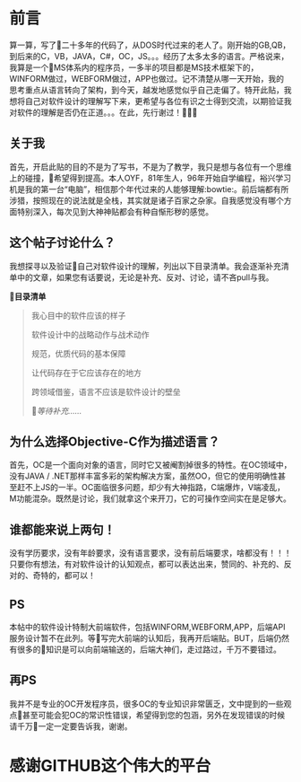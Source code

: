 # 前言
算一算，写了二十多年的代码了，从DOS时代过来的老人了。刚开始的GB,QB，到后来的C，VB，JAVA，C#，OC，JS。。。经历了太多太多的语言。严格说来，我算是一个MS体系内的程序员，一多半的项目都是MS技术框架下的，WINFORM做过，WEBFORM做过，APP也做过。记不清楚从哪一天开始，我的思考重点从语言转向了架构，到今天，越发地感觉似乎自己走偏了。特开此贴，我想将自己对软件设计的理解写下来，更希望与各位有识之士得到交流，以期验证我对软件的理解是否仍在正道。。。在此，先行谢过！:pray::pray::pray:

## 关于我
首先，开启此贴的目的不是为了写书，不是为了教学，我只是想与各位有一个思维上的碰撞，希望得到提高。本人OYF，81年生人，96年开始自学编程，裕兴学习机是我的第一台“电脑”，相信那个年代过来的人能够理解:bowtie:。前后端都有所涉猎，按照现在的说法就是全栈，其实就是诸子百家之杂家。自我感觉没有哪个方面特别深入，每次见到大神神贴都会有种自惭形秽的感觉。

## 这个帖子讨论什么？
我想探寻以及验证自己对软件设计的理解，列出以下目录清单。我会逐渐补充清单中的文章，如果您有话要说，无论是补充、反对、讨论，请不吝pull与我。

**目录清单**

> 我心目中的软件应该的样子
>
> 软件设计中的战略动作与战术动作
>
> 规范，优质代码的基本保障
> 
> 让代码存在于它应该存在的地方
>
> 跨领域借鉴，语言不应该是软件设计的壁垒
>
> *等待补充……*

## 为什么选择Objective-C作为描述语言？
首先，OC是一个面向对象的语言，同时它又被阉割掉很多的特性。在OC领域中，没有JAVA / .NET那样丰富多彩的架构解决方案，虽然OO，但它的使用明确性甚至赶不上JS的一半。OC面临很多问题，却少有大神指路，C端爆炸，V端凌乱，M功能混杂。既然是讨论，我们就拿这个来开刀，它的可操作空间实在是足够大。

## 谁都能来说上两句！
没有学历要求，没有年龄要求，没有语言要求，没有前后端要求，啥都没有！！！只要你有想法，有对软件设计的认知观点，都可以表达出来，赞同的、补充的、反对的、奇特的，都可以！

## PS
本帖中的软件设计特制大前端软件，包括WINFORM,WEBFORM,APP，后端API服务设计暂不在此列。等写完大前端的认知后，我再开后端贴。BUT，后端仍然有很多的知识是可以向前端输送的，后端大神们，走过路过，千万不要错过。

## 再PS
我并不是专业的OC开发程序员，很多OC的专业知识非常匮乏，文中提到的一些观点甚至可能会犯OC的常识性错误，希望得到您的包涵，另外在发现错误的时候请千万一定一定要告诉我，谢谢。

# 感谢GITHUB这个伟大的平台